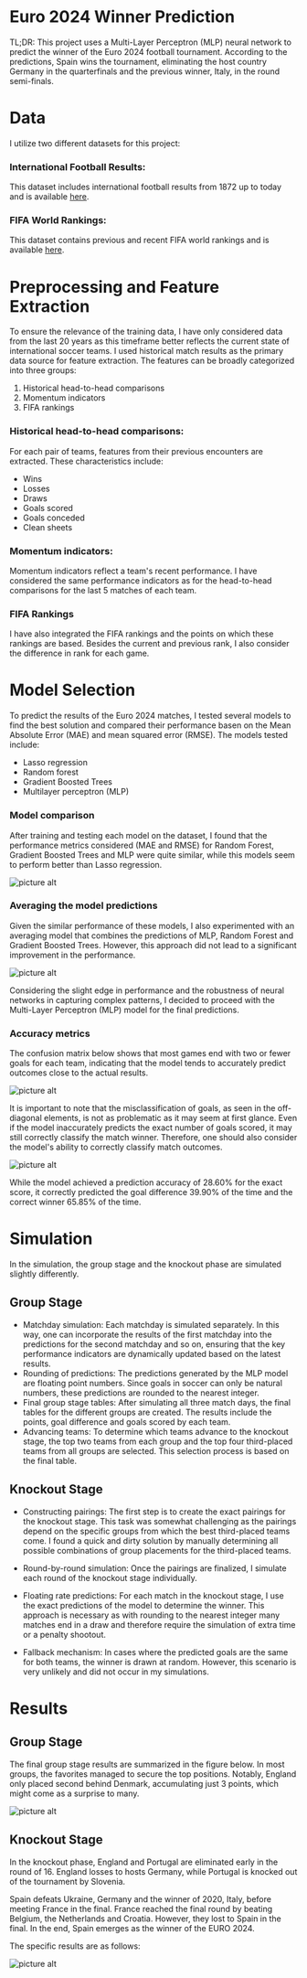 # Euro 2024 Winner Prediction

TL;DR: This project uses a Multi-Layer Perceptron (MLP) neural network to predict the winner of the Euro 2024 football tournament. 
According to the predictions, Spain wins the tournament, eliminating the host country Germany in the quarterfinals and the previous winner, Italy, in the round semi-finals.

# Data
I utilize two different datasets for this project:

### International Football Results: 
This dataset includes international football results from 1872 up to today and is available [here](https://www.kaggle.com/datasets/martj42/international-football-results-from-1872-to-2017).
### FIFA World Rankings: 
This dataset contains previous and recent FIFA world rankings and is available [here](https://www.kaggle.com/datasets/cashncarry/fifaworldranking).

# Preprocessing and Feature Extraction

To ensure the relevance of the training data, I have only considered data from the last 20 years as this timeframe better reflects the current state of international soccer teams.
I used historical match results as the primary data source for feature extraction. The features can be broadly categorized into three groups:

1. Historical head-to-head comparisons
2. Momentum indicators
3. FIFA rankings

### Historical head-to-head comparisons:

For each pair of teams, features from their previous encounters are extracted. These characteristics include:
* Wins
* Losses
* Draws
* Goals scored
* Goals conceded
* Clean sheets

### Momentum indicators:

Momentum indicators reflect a team's recent performance. I have considered the same performance indicators as for the head-to-head comparisons for the last 5 matches of each team.

### FIFA Rankings

I have also integrated the FIFA rankings and the points on which these rankings are based. Besides the current and previous rank, I also consider the difference in rank for each game.

# Model Selection

To predict the results of the Euro 2024 matches, I tested several models to find the best solution and compared their performance basen on the Mean Absolute Error (MAE) and mean squared error (RMSE). The models tested include:

* Lasso regression
* Random forest
* Gradient Boosted Trees
* Multilayer perceptron (MLP)
  
### Model comparison
After training and testing each model on the dataset, I found that the performance metrics considered (MAE and RMSE) for Random Forest, Gradient Boosted Trees and MLP were quite similar, while this models seem to perform better than Lasso regression.

![picture alt](Model_Eval1.png)

### Averaging the model predictions
Given the similar performance of these models, I also experimented with an averaging model that combines the predictions of MLP, Random Forest and Gradient Boosted Trees. However, this approach did not lead to a significant improvement in the performance.

![picture alt](Model_Eval2.png)

Considering the slight edge in performance and the robustness of neural networks in capturing complex patterns, I decided to proceed with the Multi-Layer Perceptron (MLP) model for the final predictions.

### Accuracy metrics 

The confusion matrix below shows that most games end with two or fewer goals for each team, indicating that the model tends to accurately predict outcomes close to the actual results.

![picture alt](Confusion_Matrix1.png)

It is important to note that the misclassification of goals, as seen in the off-diagonal elements, is not as problematic as it may seem at first glance. Even if the model inaccurately predicts the exact number of goals scored, it may still correctly classify the match winner. Therefore, one should also consider the model's ability to correctly classify match outcomes. 

![picture alt](Confusion_Matrix2.png)

While the model achieved a prediction accuracy of 28.60% for the exact score, it correctly predicted the goal difference 39.90% of the time and the correct winner 65.85% of the time.

# Simulation
In the simulation, the group stage and the knockout phase are simulated slightly differently.

## Group Stage

* Matchday simulation: Each matchday is simulated separately. In this way, one can incorporate the results of the first matchday into the predictions for the second matchday and so on, ensuring that the key performance indicators are dynamically updated based on the latest results.
* Rounding of predictions: The predictions generated by the MLP model are floating point numbers. Since goals in soccer can only be natural numbers, these predictions are rounded to the nearest integer.
* Final group stage tables: After simulating all three match days, the final tables for the different groups are created. The results include the points, goal difference and goals scored by each team.
* Advancing teams: To determine which teams advance to the knockout stage, the top two teams from each group and the top four third-placed teams from all groups are selected. This selection process is based on the final table.

## Knockout Stage

* Constructing pairings: The first step is to create the exact pairings for the knockout stage. This task was somewhat challenging as the pairings depend on the specific groups from which the best third-placed teams come. I found a quick and dirty solution by manually determining all possible combinations of group placements for the third-placed teams.

* Round-by-round simulation: Once the pairings are finalized, I simulate each round of the knockout stage individually.

* Floating rate predictions: For each match in the knockout stage, I use the exact predictions of the model to determine the winner. This approach is necessary as with rounding to the nearest integer many matches end in a draw and therefore require the simulation of extra time or a penalty shootout.

* Fallback mechanism: In cases where the predicted goals are the same for both teams, the winner is drawn at random. However, this scenario is very unlikely and did not occur in my simulations.

# Results

## Group Stage

The final group stage results are summarized in the figure below. In most groups, the favorites managed to secure the top positions. Notably, England only placed second behind Denmark, accumulating just 3 points, which might come as a surprise to many.

![picture alt](Result_Groupstage.png)

## Knockout Stage

In the knockout phase, England and Portugal are eliminated early in the round of 16. England losses to hosts Germany, while Portugal is knocked out of the tournament by Slovenia.

Spain defeats Ukraine, Germany and the winner of 2020, Italy, before meeting France in the final. France reached the final round by beating Belgium, the Netherlands and Croatia. However, they lost to Spain in the final. In the end, Spain emerges as the winner of the EURO 2024.

The specific results are as follows:

![picture alt](Bracket.png)
